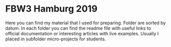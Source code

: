 # FBW3 Hamburg 2019
Here you can find my material that I used for preparing. Folder are sorted by datum. In each folder you can find the readme file with useful links to official documentation or interesting articles with live examples. Usually I placed in subfolder micro-projects for students.



